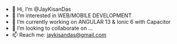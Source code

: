 - 👋 Hi, I’m @JayKisanDas
- 👀 I’m interested in WEB/MOBILE DEVELOPMENT
- 🌱 I’m currently working on ANGULAR 13 & Ionic 6 with Capacitor
- 💞️ I’m looking to collaborate on ...
- 📫 Reach me: jaykisandas@gmail.com

<!---
JayKisanDas/JayKisanDas is a ✨ special ✨ repository because its `README.md` (this file) appears on your GitHub profile.
You can click the Preview link to take a look at your changes.
--->
